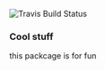 ![Travis Build Status](https://api.travis-ci.org/NorbertNader/havingFun.svg?branch=master)
### Cool stuff

this packcage is for fun
